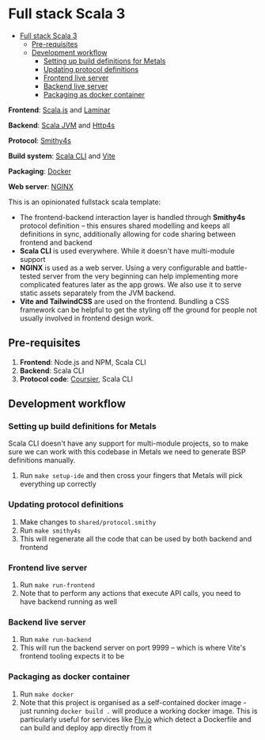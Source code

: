 # Full stack Scala 3

<!--toc:start-->
- [Full stack Scala 3](#full-stack-scala-3)
  - [Pre-requisites](#pre-requisites)
  - [Development workflow](#development-workflow)
    - [Setting up build definitions for Metals](#setting-up-build-definitions-for-metals)
    - [Updating protocol definitions](#updating-protocol-definitions)
    - [Frontend live server](#frontend-live-server)
    - [Backend live server](#backend-live-server)
    - [Packaging as docker container](#packaging-as-docker-container)
    <!--toc:end-->

**Frontend**: [Scala.js](https://www.scala-js.org/) and [Laminar](https://laminar.dev)

**Backend**: [Scala JVM](https://www.scala-lang.org/) and [Http4s](https://http4s.org/)

**Protocol**: [Smithy4s](https://disneystreaming.github.io/smithy4s/)

**Build system**: [Scala CLI](https://scala-cli.virtuslab.org/) and [Vite](https://vitejs.dev/)

**Packaging**: [Docker](https://hub.docker.com/)

**Web server**: [NGINX](https://nginx.org/)

This is an opinionated fullstack scala template:

- The frontend-backend interaction layer is handled through **Smithy4s** protocol definition – this ensures shared modelling and keeps all definitions in sync, additionally allowing for code sharing between frontend and backend
- **Scala CLI** is used everywhere. While it doesn't have multi-module support 
- **NGINX** is used as a web server. Using a very configurable and battle-tested server from the very beginning can help implementing more complicated features later as the app grows. We also use it to serve static assets separately from the JVM backend.
- **Vite and TailwindCSS** are used on the frontend. Bundling a CSS framework can be helpful to get the styling off the ground for people not usually involved in frontend design work.

## Pre-requisites

1. **Frontend**: Node.js and NPM, Scala CLI
2. **Backend**: Scala CLI
3. **Protocol code**: [Coursier](https://get-coursier.io/docs/overview), Scala CLI

## Development workflow

### Setting up build definitions for Metals

Scala CLI doesn't have any support for multi-module projects, so to make sure we can work with this codebase in Metals we need to generate BSP definitions manually.

1. Run `make setup-ide` and then cross your fingers that Metals will pick everything up correctly

### Updating protocol definitions

1. Make changes to `shared/protocol.smithy`
2. Run `make smithy4s`
3. This will regenerate all the code that can be used by both backend and frontend

### Frontend live server

1. Run `make run-frontend`
2. Note that to perform any actions that execute API calls, you need to have backend running as well 

### Backend live server

1. Run `make run-backend`
2. This will run the backend server on port 9999 – which is where Vite's frontend tooling expects it to be

### Packaging as docker container

1. Run `make docker`
2. Note that this project is organised as a self-contained docker image - just running `docker build .` will produce a working docker image. This is particularly useful for services like [Fly.io](https://fly.io/) which detect a Dockerfile and can build and deploy app directly from it
